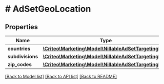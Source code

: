 # # AdSetGeoLocation

## Properties

Name | Type | Description | Notes
------------ | ------------- | ------------- | -------------
**countries** | [**\Criteo\Marketing\Model\NillableAdSetTargetingRule**](NillableAdSetTargetingRule.md) |  | [optional] 
**subdivisions** | [**\Criteo\Marketing\Model\NillableAdSetTargetingRule**](NillableAdSetTargetingRule.md) |  | [optional] 
**zip_codes** | [**\Criteo\Marketing\Model\NillableAdSetTargetingRule**](NillableAdSetTargetingRule.md) |  | [optional] 

[[Back to Model list]](../../README.md#documentation-for-models) [[Back to API list]](../../README.md#documentation-for-api-endpoints) [[Back to README]](../../README.md)


